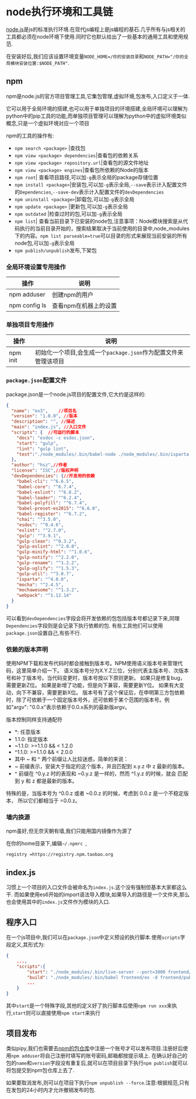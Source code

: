 # node执行环境和工具链

[node.js](https://nodejs.org/zh-cn/)是js的标准执行环境.在现代js编程上是js编程的基石.几乎所有与js相关的工具都必须在node环境下使用.同时它也默认给出了一些基本的通用工具和使用规范.

在安装好后,我们应该设置环境变量`NODE_HOME=/你的安装目录`和`NODE_PATH="/你的全局模块安装位置:$NODE_PATH"`.

## npm

npm是node.js的官方项目管理工具,它集包管理,虚拟环境,包发布,入口定义于一体.

它可以用于全局环境的搭建,也可以用于单独项目的环境搭建,全局环境可以理解为python中的pip工具的功能,而单独项目管理可以理解为python中的虚拟环境类似概念,只是一个虚拟环境对应一个项目

npm的工具的操作有:

+ `npm search <package>` |查找包
+ `npm view <package> dependencies`|查看包的依赖关系
+ `npm view <package> repository.url`|查看包的源文件地址
+ `npm view <package> engines`|查看包所依赖的Node的版本
+ `npm root`| 查看项目路径,可以加`-g`表示全局的package存储位置
+ `npm install <package>`|安装包,可以加`-g`表示全局,`--save`表示计入配置文件的`Dependencies`,`--save-dev`表示计入配置文件的`devDependencies`
+ `npm uninstall <package>`|卸载包,可以加`-g`表示全局
+ `npm update <package>` |更新包,可以加`-g`表示全局
+ `npm outdated` |检查过时的包,可以加`-g`表示全局
+ `npm list`| 查看当前目录下已安装的node包,注意事项：Node模块搜索是从代码执行的当前目录开始的，搜索结果取决于当前使用的目录中,node_modules下的内容。`npm list parseable=true`可以目录的形式来展现当前安装的所有node包,可以加`-g`表示全局
+ `npm publish/unpublish`发布,下架包

### 全局环境设置专用操作

操作|说明
---|---
npm adduser|创建npm的用户
npm config ls|查看npm在机器上的设置

### 单独项目专用操作

操作|说明
---|---
npm init|初始化一个项目,会生成一个`package.json`作为配置文件来管理该项目

### `package.json`配置文件

package.json是一个node.js项目的配置文件,它大约是这样的:

```json
{
  "name": "ex3",    //项目名
  "version": "1.0.0", //版本
  "description": "", //描述
  "main": "index.js", //入口文件
  "scripts": {  //可运行的脚本
    "docs": "esdoc -c esdoc.json",
    "start": "gulp",
    "lint": "gulp lint",
    "test":"./node_modules/.bin/babel-node ./node_modules/.bin/isparta cover --report html ./node_modules/.bin/_mocha "
  },
  "author": "hsz",//作者
  "license": "ISC",//版权声明
  "devDependencies": {//开发用的依赖
    "babel-cli": "^6.6.5",
    "babel-core": "^6.7.4",
    "babel-eslint": "^6.0.2",
    "babel-loader": "^6.2.4",
    "babel-polyfill": "^6.7.4",
    "babel-preset-es2015": "^6.6.0",
    "babel-register": "^6.7.2",
    "chai": "^3.5.0",
    "esdoc": "^0.4.6",
    "eslint": "^2.7.0",
    "gulp": "^3.9.1",
    "gulp-clean": "^0.3.2",
    "gulp-eslint": "^2.0.0",
    "gulp-minify-html": "^1.0.6",
    "gulp-notify": "^2.2.0",
    "gulp-rename": "^1.2.2",
    "gulp-uglify": "^1.5.3",
    "gulp-util": "^3.0.7",
    "isparta": "^4.0.0",
    "mocha": "^2.4.5",
    "mochawesome": "^1.3.2",
    "webpack": "^1.12.14"
  }
}
```

可以看到`devDependencies`字段会将开发依赖的包包括版本号都记录下来,同理`Dependencies`字段则是会记录下执行依赖的包.
有些工具他们可以使用`package.json`设置自己,有些不行.

### 依赖的版本声明

使用NPM下载和发布代码时都会接触到版本号。NPM使用语义版本号来管理代码，这里简单介绍一下。
语义版本号分为X.Y.Z三位，分别代表主版本号、次版本号和补丁版本号。当代码变更时，版本号按以下原则更新。
如果只是修复bug，需要更新Z位。
如果是新增了功能，但是向下兼容，需要更新Y位。
如果有大变动，向下不兼容，需要更新X位。
版本号有了这个保证后，在申明第三方包依赖时，除了可依赖于一个固定版本号外，还可依赖于某个范围的版本号。例如"argv": "0.0.x"表示依赖于0.0.x系列的最新版argv。

版本控制同样支持通配符

+ \*: 任意版本
+ 1.1.0: 指定版本
+ ~1.1.0: >=1.1.0 && < 1.2.0
+ ^1.1.0: >=1.1.0 && < 2.0.0
+ 其中 ~ 和 ^ 两个前缀让人比较迷惑，简单的来说：
+ ~ 前缀表示，安装大于指定的这个版本，并且匹配到 x.y.z 中 z 最新的版本。
+ ^ 前缀在 ^0.y.z 时的表现和 ~0.y.z 是一样的，然而 ^1.y.z 的时候，就会 匹配到 y 和 z 都是最新的版本。

特殊的是，当版本号为 ^0.0.z 或者 ~0.0.z 的时候，考虑到 0.0.z 是一个不稳定版本， 所以它们都相当于 =0.0.z。

### 墙内换源

npm虽好,但无奈天朝有墙,我们只能用国内镜像作为源了

在你的home目录下,编辑`~/.npmrc `,

```shell
registry =https://registry.npm.taobao.org
```

## index.js

习惯上一个项目的入口文件会被命名为`index.js`.这个没有强制但基本大家都这么干.
而如果使用es6开始的import语法导入模块,如果导入的路径是一个文件夹,那么也会使用其中的`index.js`文件作为模块的入口.

## 程序入口

在一个js项目中,我们可以在`package.json`中定义预设的执行脚本.使用`scripts`字段定义,其形式为:

```json
{
    ...,
    "scripts":{
        "start": "./node_modules/.bin/live-server --port=3000 frontend/public",
        "build": "./node_modules/.bin/babel frontend/es -d frontend/public",
        ...
    }
}
```

其中`start`是一个特殊字段,其他的定义好了执行脚本后使用`npm run xxx`来执行,`start`则可以直接使用`npm start`来执行

## 项目发布

类似pipy,我们也需要去[npm的包仓库](https://www.npmjs.com/)中注册一个账号才可以发布项目.注册好后使用`npm adduser`将自己注册时填写的账号密码,邮箱都按提示填上.
在确认好自己的包的`name`和`version`字段没有重复后,就可以在项目目录下执行`npm publish`就可以将包提交到npm包仓库上去了.

如果要取消发布,则可以在项目下执行`npm unpublish --force`.注意:根据规范,只有在发包的24小时内才允许撤销发布的包.